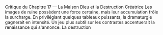 Critique du Chapitre 17 — La Maison Dieu et la Destruction Créatrice Les images de ruine possèdent une force certaine, mais leur accumulation frôle la surcharge. En privilégiant quelques tableaux puissants, la dramaturgie gagnerait en intensité. Un jeu plus subtil sur les contrastes accentuerait la renaissance qui s'annonce. La destruction
